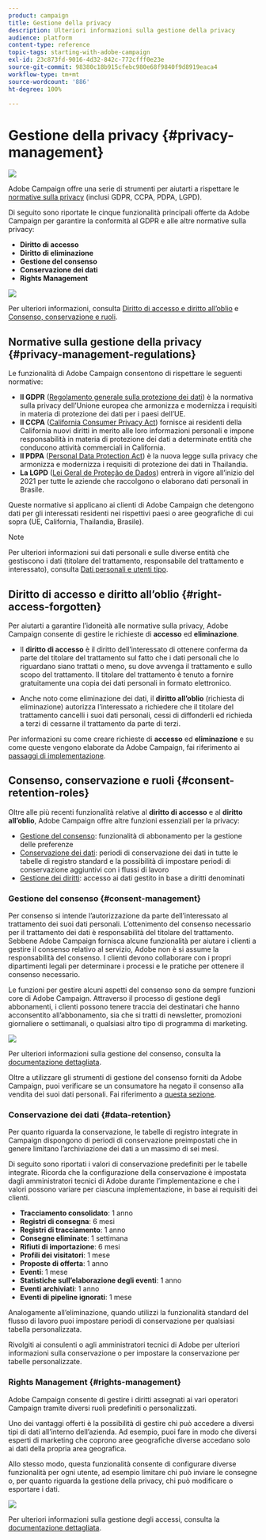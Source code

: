 ```yaml
---
product: campaign
title: Gestione della privacy
description: Ulteriori informazioni sulla gestione della privacy
audience: platform
content-type: reference
topic-tags: starting-with-adobe-campaign
exl-id: 23c873fd-9016-4d32-842c-772cfff0e23e
source-git-commit: 98380c18b915cfebc980e68f9840f9d8919eaca4
workflow-type: tm+mt
source-wordcount: '886'
ht-degree: 100%

---
```


# Gestione della privacy {#privacy-management}

![](../../assets/common.svg)

Adobe Campaign offre una serie di strumenti per aiutarti a rispettare le [normative sulla privacy](#privacy-management-regulations) (inclusi GDPR, CCPA, PDPA, LGPD).

Di seguito sono riportate le cinque funzionalità principali offerte da Adobe Campaign per garantire la conformità al GDPR e alle altre normative sulla privacy:
* **Diritto di accesso**
* **Diritto di eliminazione**
* **Gestione del consenso**
* **Conservazione dei dati**
* **Rights Management**

![](assets/privacy-gdpr-use-cases.png)

Per ulteriori informazioni, consulta [Diritto di accesso e diritto all’oblio](#right-access-forgotten) e [Consenso, conservazione e ruoli](#consent-retention-roles).

<!--This section presents general information on what Privacy management is and the features provided by Adobe Campaign to manage the [Right to Access and Right to be Forgotten](#right-access-forgotten).

It also contains information on important features to manage Privacy ([Consent, Retention and Roles](#consent-retention-roles)), as well as best practices to help you with your Privacy compliance when using Adobe Campaign.-->

## Normative sulla gestione della privacy {#privacy-management-regulations}

 Le funzionalità di Adobe Campaign consentono di rispettare le seguenti normative:

* **Il GDPR** ([Regolamento generale sulla protezione dei dati](https://ec.europa.eu/info/law/law-topic/data-protection/reform/what-does-general-data-protection-regulation-gdpr-govern_it)) è la normativa sulla privacy dell’Unione europea che armonizza e modernizza i requisiti in materia di protezione dei dati per i paesi dell’UE.
* **Il CCPA** ([California Consumer Privacy Act](https://leginfo.legislature.ca.gov/faces/codes_displayText.xhtml?lawCode=CIV&amp;division=3.&amp;title=1.81.5.&amp;part=4.&amp;chapter=&amp;article=)) fornisce ai residenti della California nuovi diritti in merito alle loro informazioni personali e impone responsabilità in materia di protezione dei dati a determinate entità che conducono attività commerciali in California.
* **Il PDPA** ([Personal Data Protection Act](https://secureprivacy.ai/thailand-pdpa-summary-what-businesses-need-to-know/)) è la nuova legge sulla privacy che armonizza e modernizza i requisiti di protezione dei dati in Thailandia.
* **La LGPD** ([Lei Geral de Proteção de Dados](https://iapp.org/media/pdf/resource_center/Brazilian_General_Data_Protection_Law.pdf)) entrerà in vigore all’inizio del 2021 per tutte le aziende che raccolgono o elaborano dati personali in Brasile.

Queste normative si applicano ai clienti di Adobe Campaign che detengono dati per gli interessati residenti nei rispettivi paesi o aree geografiche di cui sopra (UE, California, Thailandia, Brasile).

<!--Several Privacy capabilities are available in Adobe Campaign, including consent management, data retention settings, and rights management. See [Consent, Retention and Roles](#consent-retention-roles). In addition to this, Adobe Campaign helps facilitate your readiness as Data Controller for certain Privacy requests. See [Right to Access and Right to be Forgotten](#right-access-forgotten).-->

>[!NOTE]
>
>Per ulteriori informazioni sui dati personali e sulle diverse entità che gestiscono i dati (titolare del trattamento, responsabile del trattamento e interessato), consulta [Dati personali e utenti tipo](../../platform/using/privacy-and-recommendations.md#personal-data).

## Diritto di accesso e diritto all’oblio {#right-access-forgotten}

Per aiutarti a garantire l’idoneità alle normative sulla privacy, Adobe Campaign consente di gestire le richieste di **accesso** ed **eliminazione**.

* Il **diritto di accesso** è il diritto dell’interessato di ottenere conferma da parte del titolare del trattamento sul fatto che i dati personali che lo riguardano siano trattati o meno, su dove avvenga il trattamento e sullo scopo del trattamento. Il titolare del trattamento è tenuto a fornire gratuitamente una copia dei dati personali in formato elettronico.

* Anche noto come eliminazione dei dati, il **diritto all’oblio** (richiesta di eliminazione) autorizza l’interessato a richiedere che il titolare del trattamento cancelli i suoi dati personali, cessi di diffonderli ed richieda a terzi di cessarne il trattamento da parte di terzi.

Per informazioni su come creare richieste di **accesso** ed **eliminazione** e su come queste vengono elaborate da Adobe Campaign, fai riferimento ai [passaggi di implementazione](../../platform/using/privacy-requests.md).

<!--Tutorials on Privacy management in Campaign Standard are also available [here](https://experienceleague.adobe.com/docs/campaign-standard-learn/tutorials/privacy/privacy-overview.html).
https://experienceleague.adobe.com/docs/campaign-standard-learn/tutorials/privacy/privacy-overview.html?lang=en-->

## Consenso, conservazione e ruoli {#consent-retention-roles}

Oltre alle più recenti funzionalità relative al **diritto di accesso** e al **diritto all’oblio**, Adobe Campaign offre altre funzioni essenziali per la privacy:

* [Gestione del consenso](#consent-management): funzionalità di abbonamento per la gestione delle preferenze
* [Conservazione dei dati](#data-retention): periodi di conservazione dei dati in tutte le tabelle di registro standard e la possibilità di impostare periodi di conservazione aggiuntivi con i flussi di lavoro
* [Gestione dei diritti](#rights-management): accesso ai dati gestito in base a diritti denominati

### Gestione del consenso {#consent-management}

Per consenso si intende l’autorizzazione da parte dell’interessato al trattamento dei suoi dati personali. L’ottenimento del consenso necessario per il trattamento dei dati è responsabilità del titolare del trattamento. Sebbene Adobe Campaign fornisca alcune funzionalità per aiutare i clienti a gestire il consenso relativo al servizio, Adobe non è si assume la responsabilità del consenso. I clienti devono collaborare con i propri dipartimenti legali per determinare i processi e le pratiche per ottenere il consenso necessario.

Le funzioni per gestire alcuni aspetti del consenso sono da sempre funzioni core di Adobe Campaign. Attraverso il processo di gestione degli abbonamenti, i clienti possono tenere traccia dei destinatari che hanno acconsentito all’abbonamento, sia che si tratti di newsletter, promozioni giornaliere o settimanali, o qualsiasi altro tipo di programma di marketing.

![](assets/privacy-consent-management.png)

Per ulteriori informazioni sulla gestione del consenso, consulta la [documentazione dettagliata](../../delivery/using/managing-subscriptions.md).

Oltre a utilizzare gli strumenti di gestione del consenso forniti da Adobe Campaign, puoi verificare se un consumatore ha negato il consenso alla vendita dei suoi dati personali. Fai riferimento a [questa sezione](../../platform/using/privacy-requests.md#sale-of-personal-information-ccpa).

### Conservazione dei dati {#data-retention}

Per quanto riguarda la conservazione, le tabelle di registro integrate in Campaign dispongono di periodi di conservazione preimpostati che in genere limitano l’archiviazione dei dati a un massimo di sei mesi.

Di seguito sono riportati i valori di conservazione predefiniti per le tabelle integrate. Ricorda che la configurazione della conservazione è impostata dagli amministratori tecnici di Adobe durante l’implementazione e che i valori possono variare per ciascuna implementazione, in base ai requisiti dei clienti.

* **Tracciamento consolidato**: 1 anno
* **Registri di consegna**: 6 mesi
* **Registri di tracciamento**: 1 anno
* **Consegne eliminate**: 1 settimana
* **Rifiuti di importazione**: 6 mesi
* **Profili dei visitatori**: 1 mese
* **Proposte di offerta**: 1 anno
* **Eventi**: 1 mese
* **Statistiche sull’elaborazione degli eventi**: 1 anno
* **Eventi archiviati**: 1 anno
* **Eventi di pipeline ignorati**: 1 mese

Analogamente all’eliminazione, quando utilizzi la funzionalità standard del flusso di lavoro puoi impostare periodi di conservazione per qualsiasi tabella personalizzata.

Rivolgiti ai consulenti o agli amministratori tecnici di Adobe per ulteriori informazioni sulla conservazione o per impostare la conservazione per tabelle personalizzate.

### Rights Management {#rights-management}

 Adobe Campaign consente di gestire i diritti assegnati ai vari operatori Campaign tramite diversi ruoli predefiniti o personalizzati.

Uno dei vantaggi offerti è la possibilità di gestire chi può accedere a diversi tipi di dati all’interno dell’azienda. Ad esempio, puoi fare in modo che diversi esperti di marketing che coprono aree geografiche diverse accedano solo ai dati della propria area geografica.

Allo stesso modo, questa funzionalità consente di configurare diverse funzionalità per ogni utente, ad esempio limitare chi può inviare le consegne o, per quanto riguarda la gestione della privacy, chi può modificare o esportare i dati.

![](assets/privacy-user-management.png)

Per ulteriori informazioni sulla gestione degli accessi, consulta la [documentazione dettagliata](../../platform/using/access-management.md).

